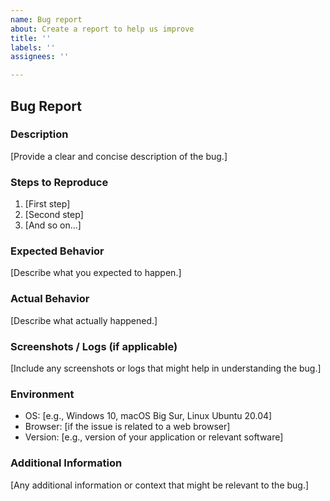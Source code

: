 ```yaml
---
name: Bug report
about: Create a report to help us improve
title: ''
labels: ''
assignees: ''

---
```


## Bug Report

### Description
[Provide a clear and concise description of the bug.]

### Steps to Reproduce
1. [First step]
2. [Second step]
3. [And so on...]

### Expected Behavior
[Describe what you expected to happen.]

### Actual Behavior
[Describe what actually happened.]

### Screenshots / Logs (if applicable)
[Include any screenshots or logs that might help in understanding the bug.]

### Environment
- OS: [e.g., Windows 10, macOS Big Sur, Linux Ubuntu 20.04]
- Browser: [if the issue is related to a web browser]
- Version: [e.g., version of your application or relevant software]

### Additional Information
[Any additional information or context that might be relevant to the bug.]
